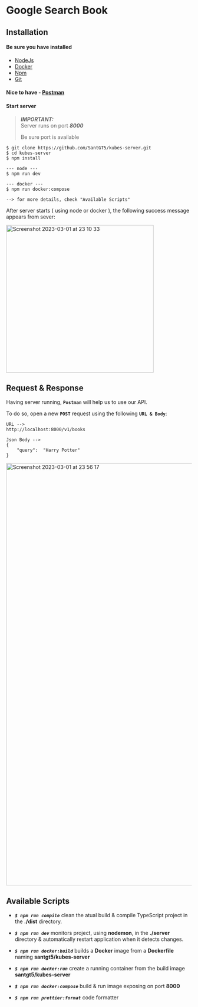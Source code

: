 
# Google Search Book

## Installation

#### Be sure you have installed
- [NodeJs](https://nodejs.org/en/)
- [Docker](https://www.docker.com/)
- [Npm](https://docs.npmjs.com/)
- [Git](https://git-scm.com/)

#### Nice to have - [Postman](https://www.postman.com/)

#### Start server

> **_IMPORTANT:_**  
> Server runs on port ***8000***
>
> Be sure port is available

```
$ git clone https://github.com/SantGT5/kubes-server.git
$ cd kubes-server
$ npm install

--- node ---
$ npm run dev

--- docker ---
$ npm run docker:compose

--> for more details, check "Available Scripts"
```
After server starts ( using node or docker ), the following success message appears from sever:

<img width="400" alt="Screenshot 2023-03-01 at 23 10 33" src="https://user-images.githubusercontent.com/83282533/222278205-b79d595e-b9a3-4788-8410-d547eaab3db4.png">

## Request & Response

Having server running, **`Postman`**  will help us to use our API.

To do so, open a new **`POST`** request using the following **`URL & Body`**:

```
URL -->
http://localhost:8000/v1/books

Json Body -->
{
	"query":  "Harry Potter"
}
```

<img width="1144" alt="Screenshot 2023-03-01 at 23 56 17" src="https://user-images.githubusercontent.com/83282533/222285270-fcadf3a4-f5bc-4797-b730-ad2638a545ac.png">


## Available Scripts

- ***`$ npm run compile`*** clean the atual build & compile TypeScript project in the **./dist** directory.

- ***`$ npm run dev`*** monitors project, using **nodemon**, in the **./server** directory & automatically restart application when it detects changes.

- ***`$ npm run docker:build`*** builds a **Docker** image from a **Dockerfile** naming **santgt5/kubes-server**

- ***`$ npm run docker:run`*** create a running container from the build image **santgt5/kubes-server**

- ***`$ npm run docker:compose`***  build & run image exposing on port **8000**

-  ***`$ npm run prettier:format`***  code formatter
